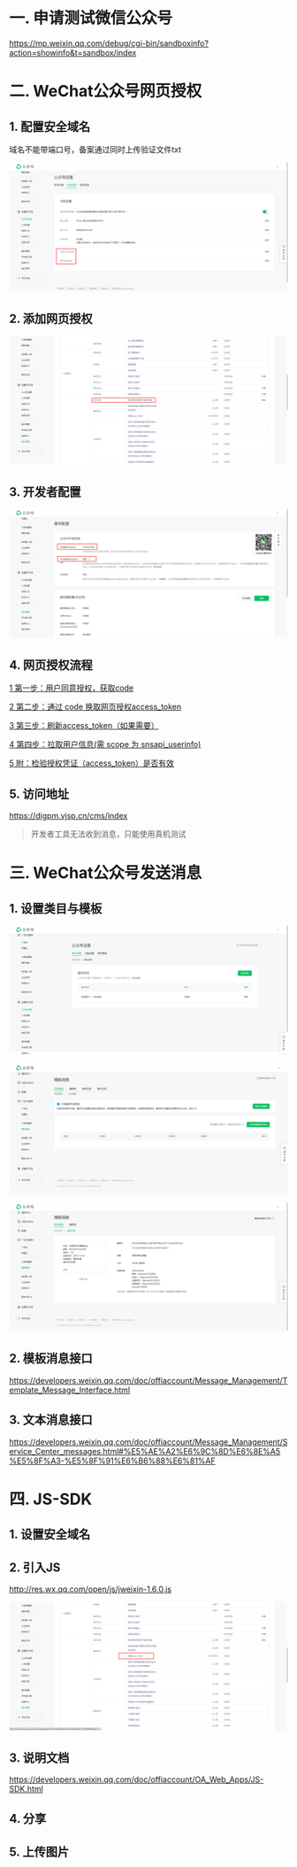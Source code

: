 # 一. 申请测试微信公众号

https://mp.weixin.qq.com/debug/cgi-bin/sandboxinfo?action=showinfo&t=sandbox/index

# 二. WeChat公众号网页授权

## 1. 配置安全域名

域名不能带端口号，备案通过同时上传验证文件txt

![](doc/img/1.png)

## 2. 添加网页授权

![](doc/img/2.png)

## 3. 开发者配置

![](doc/img/3.png)

## 4. 网页授权流程
[1 第一步：用户同意授权，获取code](https://developers.weixin.qq.com/doc/offiaccount/OA_Web_Apps/Wechat_webpage_authorization.html#0)

[2 第二步：通过 code 换取网页授权access_token](https://developers.weixin.qq.com/doc/offiaccount/OA_Web_Apps/Wechat_webpage_authorization.html#1)

[3 第三步：刷新access_token（如果需要）](https://developers.weixin.qq.com/doc/offiaccount/OA_Web_Apps/Wechat_webpage_authorization.html#2)

[4 第四步：拉取用户信息(需 scope 为 snsapi_userinfo)](https://developers.weixin.qq.com/doc/offiaccount/OA_Web_Apps/Wechat_webpage_authorization.html#3)

[5 附：检验授权凭证（access_token）是否有效](https://developers.weixin.qq.com/doc/offiaccount/OA_Web_Apps/Wechat_webpage_authorization.html#4)

## 5. 访问地址

https://digpm.vjsp.cn/cms/index

> 开发者工具无法收到消息，只能使用真机测试

# 三. WeChat公众号发送消息

## 1. 设置类目与模板

![](doc/img/4.png)

![](doc/img/5.png)

![](doc/img/6.png)

## 2. 模板消息接口

https://developers.weixin.qq.com/doc/offiaccount/Message_Management/Template_Message_Interface.html

## 3. 文本消息接口

https://developers.weixin.qq.com/doc/offiaccount/Message_Management/Service_Center_messages.html#%E5%AE%A2%E6%9C%8D%E6%8E%A5%E5%8F%A3-%E5%8F%91%E6%B6%88%E6%81%AF

# 四. JS-SDK

## 1. 设置安全域名

## 2. 引入JS

http://res.wx.qq.com/open/js/jweixin-1.6.0.js

![](doc/img/7.png)

## 3. 说明文档

https://developers.weixin.qq.com/doc/offiaccount/OA_Web_Apps/JS-SDK.html

## 4. 分享

## 5. 上传图片

